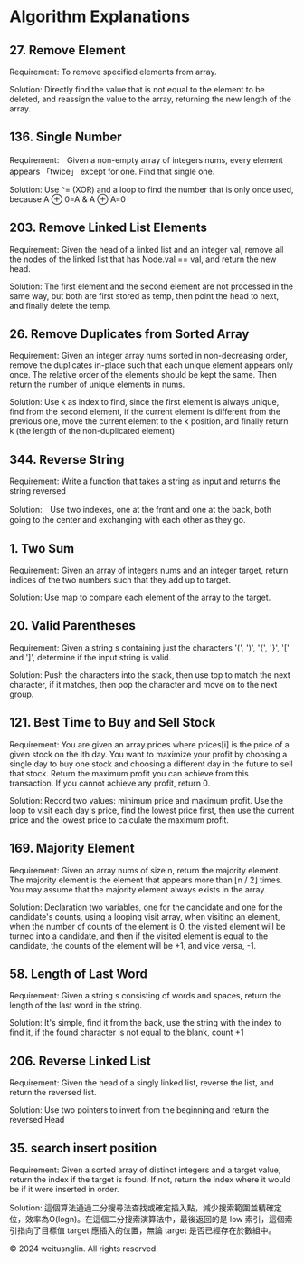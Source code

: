# Algorithm Explanations

## 27. Remove Element

Requirement: To remove specified elements from array.

Solution: Directly find the value that is not equal to the element to be deleted, and reassign the value to the array, returning the new length of the array.


## 136. Single Number

Requirement:　Given a non-empty array of integers nums, every element appears 「twice」 except for one. Find that single one.

Solution: Use ^= (XOR) and a loop to find the number that is only once used, because A ⊕ 0=A & A ⊕ A=0

## 203. Remove Linked List Elements

Requirement: Given the head of a linked list and an integer val, remove all the nodes of the linked list that has Node.val == val, and return the new head.

Solution: The first element and the second element are not processed in the same way, but both are first stored as temp, then point the head to next, and finally delete the temp.

  
## 26. Remove Duplicates from Sorted Array

Requirement: Given an integer array nums sorted in non-decreasing order, remove the duplicates in-place such that each unique element appears only once. 
  The relative order of the elements should be kept the same. Then return the number of unique elements in nums.


Solution: Use k as index to find, since the first element is always unique, find from the second element, if the current element is different from the previous one, move the current element to the k position, 
  and finally return k (the length of the non-duplicated element)


## 344. Reverse String 

Requirement: Write a function that takes a string as input and returns the string reversed

Solution:　Use two indexes, one at the front and one at the back, both going to the center and exchanging with each other as they go.

##  1. Two Sum

Requirement: Given an array of integers nums and an integer target, return indices of the two numbers such that they add up to target.

Solution: Use map to compare each element of the array to the target.


##  20. Valid Parentheses

Requirement: Given a string s containing just the characters '(', ')', '{', '}', '[' and ']', determine if the input string is valid.

Solution: Push the characters into the stack, then use top to match the next character, if it matches, then pop the character and move on to the next group.

## 121. Best Time to Buy and Sell Stock

Requirement: You are given an array prices where prices[i] is the price of a given stock on the ith day. You want to maximize your profit by choosing a single day to buy one stock and choosing a different day in the future to sell that stock. Return the maximum profit you can achieve from this transaction. If you cannot achieve any profit, return 0.

Solution: Record two values: minimum price and maximum profit. Use the loop to visit each day's price, find the lowest price first, then use the current price and the lowest price to calculate the maximum profit.


## 169. Majority Element

Requirement: Given an array nums of size n, return the majority element. The majority element is the element that appears more than ⌊n / 2⌋ times. You may assume that the majority element always exists in the array.

Solution: Declaration two variables, one for the candidate and one for the candidate's counts, using a looping visit array, when visiting an element, when the number of counts of the element is 0, the visited element will be turned into a candidate, and then if the visited element is equal to the candidate, the counts of the element will be +1, and vice versa, -1.


## 58. Length of Last Word

Requirement: Given a string s consisting of words and spaces, return the length of the last word in the string.

Solution: It's simple, find it from the back, use the string with the index to find it, if the found character is not equal to the blank, count +1

## 206. Reverse Linked List

Requirement: Given the head of a singly linked list, reverse the list, and return the reversed list.

Solution: Use two pointers to invert from the beginning and return the reversed Head

## 35. search insert position

Requirement: Given a sorted array of distinct integers and a target value, return the index if the target is found. If not, return the index where it would be if it were inserted in order.

Solution: 這個算法通過二分搜尋法查找或確定插入點，減少搜索範圍並精確定位，效率為O(logn)。在這個二分搜索演算法中，最後返回的是 low 索引，這個索引指向了目標值 target 應插入的位置，無論 target 是否已經存在於數組中。

© 2024 weitusnglin. All rights reserved.
